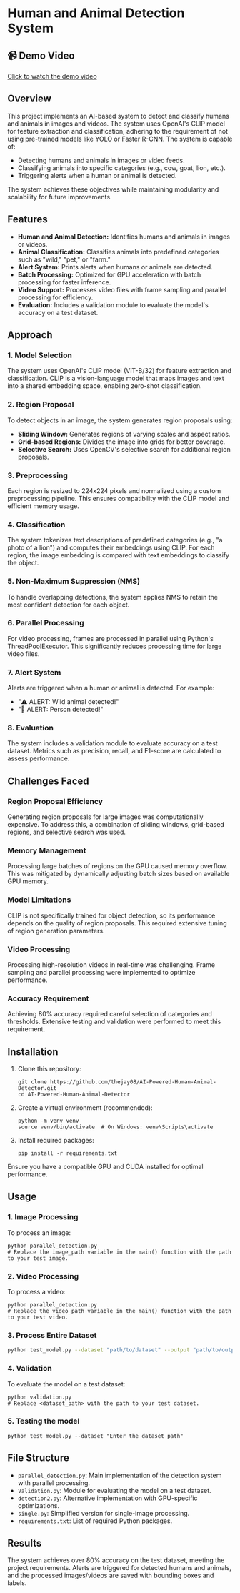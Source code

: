 # Human and Animal Detection System

## 📹 Demo Video

[Click to watch the demo video](https://github.com/thejay08/AI-Powered-Human-Animal-Detector/blob/main/Demo_Video.mp4)

## Overview
This project implements an AI-based system to detect and classify humans and animals in images and videos. The system uses OpenAI's CLIP model for feature extraction and classification, adhering to the requirement of not using pre-trained models like YOLO or Faster R-CNN. The system is capable of:

- Detecting humans and animals in images or video feeds.
- Classifying animals into specific categories (e.g., cow, goat, lion, etc.).
- Triggering alerts when a human or animal is detected.

The system achieves these objectives while maintaining modularity and scalability for future improvements.

## Features
- **Human and Animal Detection:** Identifies humans and animals in images or videos.
- **Animal Classification:** Classifies animals into predefined categories such as "wild," "pet," or "farm."
- **Alert System:** Prints alerts when humans or animals are detected.
- **Batch Processing:** Optimized for GPU acceleration with batch processing for faster inference.
- **Video Support:** Processes video files with frame sampling and parallel processing for efficiency.
- **Evaluation:** Includes a validation module to evaluate the model's accuracy on a test dataset.

## Approach

### 1. Model Selection
The system uses OpenAI's CLIP model (ViT-B/32) for feature extraction and classification. CLIP is a vision-language model that maps images and text into a shared embedding space, enabling zero-shot classification.

### 2. Region Proposal
To detect objects in an image, the system generates region proposals using:

- **Sliding Window:** Generates regions of varying scales and aspect ratios.
- **Grid-based Regions:** Divides the image into grids for better coverage.
- **Selective Search:** Uses OpenCV's selective search for additional region proposals.

### 3. Preprocessing
Each region is resized to 224x224 pixels and normalized using a custom preprocessing pipeline. This ensures compatibility with the CLIP model and efficient memory usage.

### 4. Classification
The system tokenizes text descriptions of predefined categories (e.g., "a photo of a lion") and computes their embeddings using CLIP. For each region, the image embedding is compared with text embeddings to classify the object.

### 5. Non-Maximum Suppression (NMS)
To handle overlapping detections, the system applies NMS to retain the most confident detection for each object.

### 6. Parallel Processing
For video processing, frames are processed in parallel using Python's ThreadPoolExecutor. This significantly reduces processing time for large video files.

### 7. Alert System
Alerts are triggered when a human or animal is detected. For example:

- "⚠️ ALERT: Wild animal detected!"
- "👤 ALERT: Person detected!"

### 8. Evaluation
The system includes a validation module to evaluate accuracy on a test dataset. Metrics such as precision, recall, and F1-score are calculated to assess performance.

## Challenges Faced

### Region Proposal Efficiency
Generating region proposals for large images was computationally expensive. To address this, a combination of sliding windows, grid-based regions, and selective search was used.

### Memory Management
Processing large batches of regions on the GPU caused memory overflow. This was mitigated by dynamically adjusting batch sizes based on available GPU memory.

### Model Limitations
CLIP is not specifically trained for object detection, so its performance depends on the quality of region proposals. This required extensive tuning of region generation parameters.

### Video Processing
Processing high-resolution videos in real-time was challenging. Frame sampling and parallel processing were implemented to optimize performance.

### Accuracy Requirement
Achieving 80% accuracy required careful selection of categories and thresholds. Extensive testing and validation were performed to meet this requirement.

## Installation
1. Clone this repository:
   ```
   git clone https://github.com/thejay08/AI-Powered-Human-Animal-Detector.git
   cd AI-Powered-Human-Animal-Detector
   ```

2. Create a virtual environment (recommended):
   ```
   python -m venv venv
   source venv/bin/activate  # On Windows: venv\Scripts\activate
   ```

3. Install required packages:
   ```
   pip install -r requirements.txt
   ```

Ensure you have a compatible GPU and CUDA installed for optimal performance.

## Usage

### 1. Image Processing
To process an image:
```
python parallel_detection.py
# Replace the image_path variable in the main() function with the path to your test image.
```

### 2. Video Processing
To process a video:

```
python parallel_detection.py
# Replace the video_path variable in the main() function with the path to your test video.
```

### 3. Process Entire Dataset
```bash
python test_model.py --dataset "path/to/dataset" --output "path/to/output"
```

### 4. Validation
To evaluate the model on a test dataset:
```
python validation.py
# Replace <dataset_path> with the path to your test dataset.
```

### 5. Testing the model
```
python test_model.py --dataset "Enter the dataset path"
```


## File Structure
- `parallel_detection.py`: Main implementation of the detection system with parallel processing.
- `Validation.py`: Module for evaluating the model on a test dataset.
- `detection2.py`: Alternative implementation with GPU-specific optimizations.
- `single.py`: Simplified version for single-image processing.
- `requirements.txt`: List of required Python packages.

## Results
The system achieves over 80% accuracy on the test dataset, meeting the project requirements. Alerts are triggered for detected humans and animals, and the processed images/videos are saved with bounding boxes and labels.
